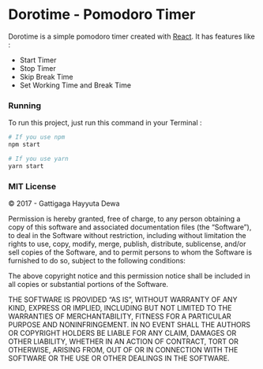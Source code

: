 # Dorotime - Pomodoro Timer

Dorotime is a simple pomodoro timer created with [React](https://reactjs.org/). It has features like :

* Start Timer
* Stop Timer
* Skip Break Time
* Set Working Time and Break Time

### Running

To run this project, just run this command in your Terminal :

```bash
# If you use npm
npm start

# If you use yarn
yarn start
```

### MIT License

© 2017 - Gattigaga Hayyuta Dewa

Permission is hereby granted, free of charge, to any person obtaining a copy of this software and associated documentation files (the “Software”), to deal in the Software without restriction, including without limitation the rights to use, copy, modify, merge, publish, distribute, sublicense, and/or sell copies of the Software, and to permit persons to whom the Software is furnished to do so, subject to the following conditions:

The above copyright notice and this permission notice shall be included in all copies or substantial portions of the Software.

THE SOFTWARE IS PROVIDED “AS IS”, WITHOUT WARRANTY OF ANY KIND, EXPRESS OR IMPLIED, INCLUDING BUT NOT LIMITED TO THE WARRANTIES OF MERCHANTABILITY, FITNESS FOR A PARTICULAR PURPOSE AND NONINFRINGEMENT. IN NO EVENT SHALL THE AUTHORS OR COPYRIGHT HOLDERS BE LIABLE FOR ANY CLAIM, DAMAGES OR OTHER LIABILITY, WHETHER IN AN ACTION OF CONTRACT, TORT OR OTHERWISE, ARISING FROM, OUT OF OR IN CONNECTION WITH THE SOFTWARE OR THE USE OR OTHER DEALINGS IN THE SOFTWARE.
